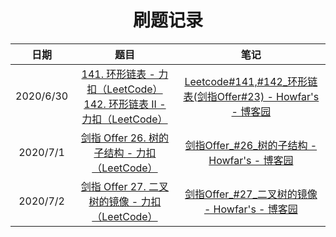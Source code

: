 <h1 align="center">
    刷题记录
</h1>

|   日期    |                             题目                             |                             笔记                             |
| :-------: | :----------------------------------------------------------: | :----------------------------------------------------------: |
| 2020/6/30 | [141. 环形链表 - 力扣（LeetCode）](https://leetcode-cn.com/problems/linked-list-cycle/)<br>   [142. 环形链表 II - 力扣（LeetCode）](https://leetcode-cn.com/problems/linked-list-cycle-ii/) | [Leetcode#141,#142_环形链表(剑指Offer#23) - Howfar's - 博客园](https://www.cnblogs.com/Howfars/p/13214117.html) |
|   2020/7/1  | [剑指 Offer 26. 树的子结构 - 力扣（LeetCode）](https://leetcode-cn.com/problems/shu-de-zi-jie-gou-lcof/)|          [剑指Offer_#26_树的子结构 - Howfar's - 博客园](https://www.cnblogs.com/Howfars/p/13220486.html)                                                   |
| 2020/7/2 | [剑指 Offer 27. 二叉树的镜像 - 力扣（LeetCode）](https://leetcode-cn.com/problems/er-cha-shu-de-jing-xiang-lcof/) | [剑指Offer_#27_二叉树的镜像 - Howfar's - 博客园](https://www.cnblogs.com/Howfars/p/13223544.html) |

